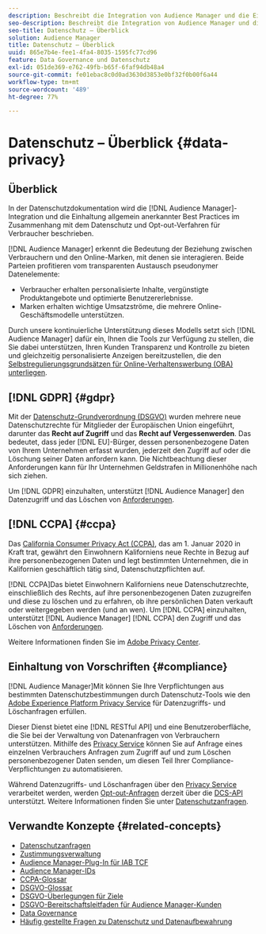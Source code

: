 ```yaml
---
description: Beschreibt die Integration von Audience Manager und die Einhaltung allgemein anerkannter Best Practices in Bezug auf Verbraucherschutz und Opt-out-Verfahren.
seo-description: Beschreibt die Integration von Audience Manager und die Einhaltung allgemein anerkannter Best Practices in Bezug auf Verbraucherschutz und Opt-out-Verfahren.
seo-title: Datenschutz – Überblick
solution: Audience Manager
title: Datenschutz – Überblick
uuid: 865e7b4e-fee1-4fa4-8035-1595fc77cd96
feature: Data Governance und Datenschutz
exl-id: 051de369-e762-49fb-b65f-6faf94db48a4
source-git-commit: fe01ebac8c0d0ad3630d3853e0bf32f0b00f6a44
workflow-type: tm+mt
source-wordcount: '489'
ht-degree: 77%

---
```


# Datenschutz – Überblick {#data-privacy}

## Überblick

In der Datenschutzdokumentation wird die [!DNL Audience Manager]-Integration und die Einhaltung allgemein anerkannter Best Practices im Zusammenhang mit dem Datenschutz und Opt-out-Verfahren für Verbraucher beschrieben.

[!DNL Audience Manager] erkennt die Bedeutung der Beziehung zwischen Verbrauchern und den Online-Marken, mit denen sie interagieren. Beide Parteien profitieren vom transparenten Austausch pseudonymer Datenelemente:

* Verbraucher erhalten personalisierte Inhalte, vergünstigte Produktangebote und optimierte Benutzererlebnisse.
* Marken erhalten wichtige Umsatzströme, die mehrere Online-Geschäftsmodelle unterstützen.

Durch unsere kontinuierliche Unterstützung dieses Modells setzt sich [!DNL Audience Manager] dafür ein, Ihnen die Tools zur Verfügung zu stellen, die Sie dabei unterstützen, Ihren Kunden Transparenz und Kontrolle zu bieten und gleichzeitig personalisierte Anzeigen bereitzustellen, die den [Selbstregulierungsgrundsätzen für Online-Verhaltenswerbung (OBA) unterliegen](https://www.iab.com/news/self-regulatory-principles-for-online-behavioral-advertising/).

## [!DNL GDPR] {#gdpr}

Mit der [Datenschutz-Grundverordnung (DSGVO)](https://gdpr.eu/data-privacy/) wurden mehrere neue Datenschutzrechte für Mitglieder der Europäischen Union eingeführt, darunter das **Recht auf Zugriff** und das **Recht auf Vergessenwerden**. Das bedeutet, dass jeder [!DNL EU]-Bürger, dessen personenbezogene Daten von Ihrem Unternehmen erfasst wurden, jederzeit den Zugriff auf oder die Löschung seiner Daten anfordern kann. Die Nichtbeachtung dieser Anforderungen kann für Ihr Unternehmen Geldstrafen in Millionenhöhe nach sich ziehen.

Um [!DNL GDPR] einzuhalten, unterstützt [!DNL Audience Manager] den Datenzugriff und das Löschen von [Anforderungen](data-privacy-requests.md).

## [!DNL CCPA] {#ccpa}

Das [California Consumer Privacy Act (CCPA)](https://www.caprivacy.org/about), das am 1. Januar 2020 in Kraft trat, gewährt den Einwohnern Kaliforniens neue Rechte in Bezug auf ihre personenbezogenen Daten und legt bestimmten Unternehmen, die in Kalifornien geschäftlich tätig sind, Datenschutzpflichten auf.

[!DNL CCPA]Das bietet Einwohnern Kaliforniens neue Datenschutzrechte, einschließlich des Rechts, auf ihre personenbezogenen Daten zuzugreifen und diese zu löschen und zu erfahren, ob ihre persönlichen Daten verkauft oder weitergegeben werden (und an wen). Um [!DNL CCPA] einzuhalten, unterstützt [!DNL Audience Manager] [!DNL CCPA] den Zugriff und das Löschen von [Anforderungen](data-privacy-requests.md).

Weitere Informationen finden Sie im [Adobe Privacy Center](https://www.adobe.com/de/privacy/opt-out.html).

## Einhaltung von Vorschriften {#compliance}

[!DNL Audience Manager]Mit können Sie Ihre Verpflichtungen aus bestimmten Datenschutzbestimmungen durch Datenschutz-Tools wie den [Adobe Experience Platform Privacy Service](https://docs.adobe.com/content/help/de-DE/experience-platform/privacy/home.html) für Datenzugriffs- und Löschanfragen erfüllen.

Dieser Dienst bietet eine [!DNL RESTful API] und eine Benutzeroberfläche, die Sie bei der Verwaltung von Datenanfragen von Verbrauchern unterstützen. Mithilfe des [Privacy Service](https://www.adobe.io/apis/experienceplatform/home/services/privacy-service.html) können Sie auf Anfrage eines einzelnen Verbrauchers Anfragen zum Zugriff auf und zum Löschen personenbezogener Daten senden, um diesen Teil Ihrer Compliance-Verpflichtungen zu automatisieren.

Während Datenzugriffs- und Löschanfragen über den [Privacy Service](https://www.adobe.io/apis/experienceplatform/home/services/privacy-service.html) verarbeitet werden, werden [Opt-out-Anfragen](data-privacy-requests.md#opt-out-requests) derzeit über die [DCS-API](../../api/dcs-intro/dcs-api-reference/dcs-api-reference-overview.md) unterstützt. Weitere Informationen finden Sie unter [Datenschutzanfragen](data-privacy-requests.md).

## Verwandte Konzepte {#related-concepts}

* [Datenschutzanfragen](data-privacy-requests.md)
* [Zustimmungsverwaltung](data-privacy-consent.md)
* [Audience Manager-Plug-In für IAB TCF](aam-iab-plugin.md)
* [Audience Manager-IDs](data-privacy-ids.md)
* [CCPA-Glossar](aam-ccpa-glossary.md)
* [DSGVO-Glossar](aam-gdpr-glossary.md)
* [DSGVO-Überlegungen für Ziele](aam-gdpr-partners.md)
* [DSGVO-Bereitschaftsleitfaden für Audience Manager-Kunden](aam-gdpr-readiness.md)
* [Data Governance](data-governance.md)
* [Häufig gestellte Fragen zu Datenschutz und Datenaufbewahrung](../../faq/faq-privacy.md)
